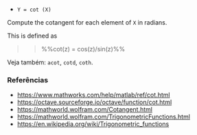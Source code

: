 * `Y = cot (X)`

Compute the cotangent for each element of `X` in radians.

This is defined as

>> %%cot(z) = cos(z)/sin(z)%%

Veja também: `acot`, `cotd`, `coth`.

### Referências

* https://www.mathworks.com/help/matlab/ref/cot.html
* https://octave.sourceforge.io/octave/function/cot.html
* https://mathworld.wolfram.com/Cotangent.html
* https://mathworld.wolfram.com/TrigonometricFunctions.html
* https://en.wikipedia.org/wiki/Trigonometric_functions
